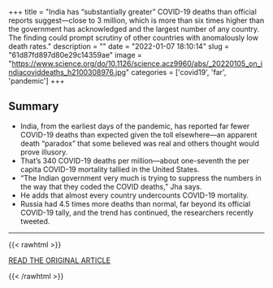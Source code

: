 +++
title = "India has “substantially greater” COVID-19 deaths than official reports suggest—close to 3 million, which is more than six times higher than the government has acknowledged and the largest number of any country. The finding could prompt scrutiny of other countries with anomalously low death rates."
description = ""
date = "2022-01-07 18:10:14"
slug = "61d87fd897d80e29c14359ae"
image = "https://www.science.org/do/10.1126/science.acz9960/abs/_20220105_on_indiacoviddeaths_h2100308976.jpg"
categories = ['covid19', 'far', 'pandemic']
+++



## Summary

- India, from the earliest days of the pandemic, has reported far fewer COVID-19 deaths than expected given the toll elsewhere—an apparent death “paradox” that some believed was real and others thought would prove illusory.
- That’s 340 COVID-19 deaths per million—about one-seventh the per capita COVID-19 mortality tallied in the United States.
- “The Indian government very much is trying to suppress the numbers in the way that they coded the COVID deaths,” Jha says.
- He adds that almost every country undercounts COVID-19 mortality.
- Russia had 4.5 times more deaths than normal, far beyond its official COVID-19 tally, and the trend has continued, the researchers recently tweeted.

---

{{< rawhtml >}}
  <p class="article-category">
    <a target="_blank" href="https://www.science.org/content/article/covid-19-may-have-killed-nearly-3-million-india-far-more-official-counts-show?utm_source=Social&amp;utm_medium=Twitter&amp;utm_campaign=NewsfromScience-25189">READ THE ORIGINAL ARTICLE</a>
  </p>
{{< /rawhtml >}}
